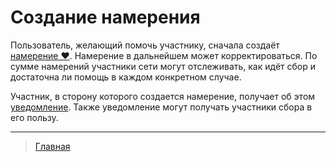 # Создание намерения

Пользователь, желающий помочь участнику, сначала создаёт [намерение ❤️](../glossary/glossary.md). Намерение в дальнейшем может корректироваться. По сумме намерений участники сети могут отслеживать, как идёт сбор и достаточна ли помощь в каждом конкретном случае.

Участник, в сторону которого создается намерение, получает об этом [уведомление](../notifications/intention_created.md).
Также уведомление могут получать участники сбора в его пользу.

---
> [Главная](../index.md)
